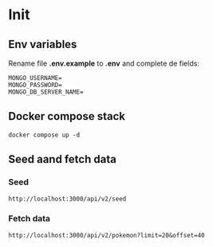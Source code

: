 # Init

## Env variables

Rename file __.env.example__ to __.env__ and complete de fields:

```$bash
MONGO_USERNAME=
MONGO_PASSWORD=
MONGO_DB_SERVER_NAME=
```

## Docker compose stack

```$bash
docker compose up -d
```

## Seed aand fetch data

### Seed

```$bash
http://localhost:3000/api/v2/seed
```

### Fetch data

```$bash
http://localhost:3000/api/v2/pokemon?limit=20&offset=40
```
